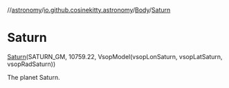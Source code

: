 //[astronomy](../../../../index.md)/[io.github.cosinekitty.astronomy](../../index.md)/[Body](../index.md)/[Saturn](index.md)

# Saturn

[Saturn](index.md)(SATURN_GM, 10759.22, VsopModel(vsopLonSaturn, vsopLatSaturn, vsopRadSaturn))

The planet Saturn.

